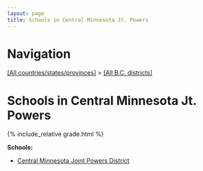 ```yaml
---
layout: page
title: Schools in Central Minnesota Jt. Powers
---
```

# Navigation

[[All countries/states/provinces]](../..) > [[All B.C. districts]](..)

# Schools in Central Minnesota Jt. Powers

{% include_relative grade.html %}

**Schools:**

- [Central Minnesota Joint Powers District](Central_Minnesota_Joint_Powers_District.md)
